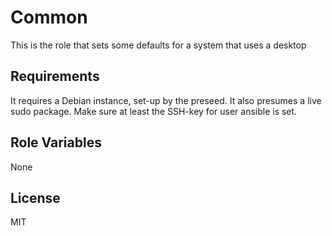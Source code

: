 Common
=========

This is the role that sets some defaults for a system that uses a desktop

Requirements
------------

It requires a Debian instance, set-up by the preseed.
It also presumes a live sudo package.
Make sure at least the SSH-key for user ansible is set.

Role Variables
--------------

None

License
-------

MIT
